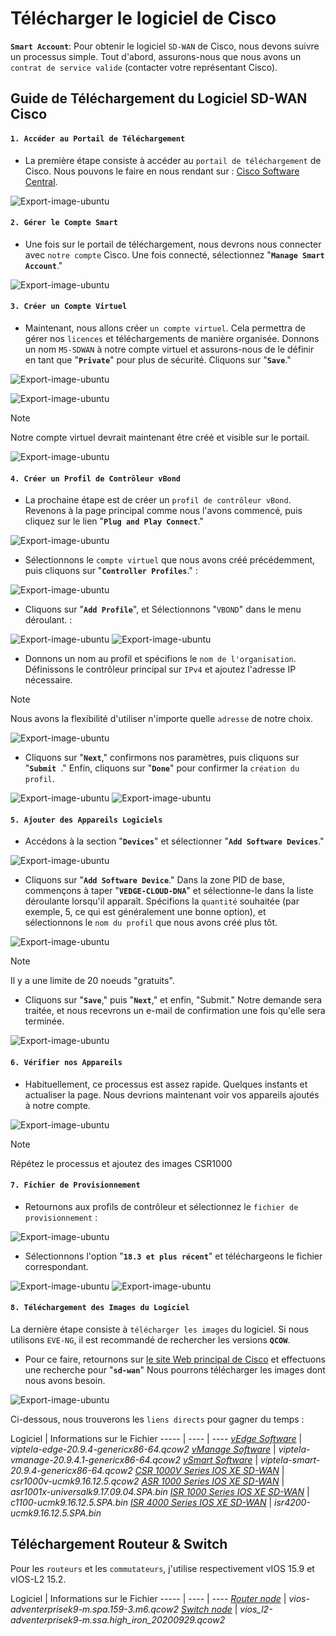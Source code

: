 # Télécharger le logiciel de Cisco

**`Smart Account`**: Pour obtenir le logiciel `SD-WAN` de Cisco, nous devons suivre un processus simple. Tout d'abord, assurons-nous que nous avons un `contrat de service valide` (contacter votre représentant Cisco).

## Guide de Téléchargement du Logiciel SD-WAN Cisco

#### `1. Accéder au Portail de Téléchargement`

- La première étape consiste à accéder au `portail de téléchargement` de Cisco. Nous pouvons le faire en nous rendant sur : [Cisco Software Central](https://software.cisco.com).

![Export-image-ubuntu](images/software.cisco.png)

#### `2. Gérer le Compte Smart`

- Une fois sur le portail de téléchargement, nous devrons nous connecter avec `notre compte` Cisco. Une fois connecté, sélectionnez "**`Manage Smart Account`**."

![Export-image-ubuntu](images/manage-smart-account.png)

#### `3. Créer un Compte Virtuel`

- Maintenant, nous allons créer `un compte virtuel`. Cela permettra de gérer nos `licences` et téléchargements de manière organisée. Donnons un nom `MS-SDWAN` à notre compte virtuel et assurons-nous de le définir en tant que "**`Private`**" pour plus de sécurité. Cliquons sur "**`Save`**."

![Export-image-ubuntu](images/virtual-account.png)

![Export-image-ubuntu](images/testing-sdwan.png)

> [!NOTE]
> Notre compte virtuel devrait maintenant être créé et visible sur le portail.

![Export-image-ubuntu](images/vm-account-cisco.png)

#### `4. Créer un Profil de Contrôleur vBond`

- La prochaine étape est de créer un `profil de contrôleur vBond`. Revenons à la page principal comme nous l'avons commencé, puis cliquez sur le lien "**`Plug and Play Connect`**."

![Export-image-ubuntu](images/plug-and-play.png)

- Sélectionnons le `compte virtuel` que nous avons créé précédemment, puis cliquons sur "**`Controller Profiles`**." :

![Export-image-ubuntu](images/connect-cisco.png)

- Cliquons sur "**`Add Profile`**", et Sélectionnons "`VBOND`" dans le menu déroulant. :

![Export-image-ubuntu](images/add-profile.png)
![Export-image-ubuntu](images/vbond-compte.png)

- Donnons un nom au profil et spécifions le `nom de l'organisation`. Définissons le contrôleur principal sur `IPv4` et ajoutez l'adresse IP nécessaire. 

> [!NOTE]
> Nous avons la flexibilité d'utiliser n'importe quelle `adresse` de notre choix.

![Export-image-ubuntu](images/add-contoller-profile.png)

- Cliquons sur "**`Next`**," confirmons nos paramètres, puis cliquons sur "**`Submit `**." Enfin, cliquons sur "**`Done`**" pour confirmer la `création du profil`.

![Export-image-ubuntu](images/ok-smart.png)
![Export-image-ubuntu](images/add-ppc.png)

#### `5. Ajouter des Appareils Logiciels`

- Accédons à la section "**`Devices`**" et sélectionner "**`Add Software Devices`**."

![Export-image-ubuntu](images/add-software.png)

- Cliquons sur "**`Add Software Device`**." Dans la zone PID de base, commençons à taper "**`VEDGE-CLOUD-DNA`**" et sélectionne-le dans la liste déroulante lorsqu'il apparaît. Spécifions la `quantité` souhaitée (par exemple, 5, ce qui est généralement une bonne option), et sélectionnons le `nom du profil` que nous avons créé plus tôt.

![Export-image-ubuntu](images/vs.png)

> [!NOTE]
> Il y a une limite de 20 noeuds "gratuits".

- Cliquons sur "**`Save`**," puis "**`Next`**," et enfin, "Submit." Notre demande sera traitée, et nous recevrons un e-mail de confirmation une fois qu'elle sera terminée.

![Export-image-ubuntu](images/confirme-email.png)

#### `6. Vérifier nos Appareils`

- Habituellement, ce processus est assez rapide. Quelques instants et actualiser la page. Nous devrions maintenant voir vos appareils ajoutés à notre compte.

![Export-image-ubuntu](images/plug-valid.png)

> [!NOTE]
> Répétez le processus et ajoutez des images CSR1000

#### `7. Fichier de Provisionnement`

- Retournons aux profils de contrôleur et sélectionnez le `fichier de provisionnement` :

![Export-image-ubuntu](images/provisioning-file.png)

- Sélectionnons l'option "**`18.3 et plus récent`**" et téléchargeons le fichier correspondant.

![Export-image-ubuntu](images/18.png)
![Export-image-ubuntu](images/serial.png)

#### `8. Téléchargement des Images du Logiciel`

La dernière étape consiste à `télécharger les images` du logiciel. Si nous utilisons `EVE-NG`, il est recommandé de rechercher les versions **`QCOW`**. 

- Pour ce faire, retournons sur [le site Web principal de Cisco](https://software.cisco.com/download/home) et effectuons une recherche pour "**`sd-wan`**" Nous pourrons télécharger les images dont nous avons besoin.

![Export-image-ubuntu](images/sof-download.png)

Ci-dessous, nous trouverons les `liens directs` pour gagner du temps :

Logiciel | Informations sur le Fichier 
-----    | ----            | ----
*[vEdge Software](https://software.cisco.com/download/home/286320995/type/286321047/release/20.9.4)* | *viptela-edge-20.9.4-genericx86-64.qcow2* 
*[vManage Software](https://software.cisco.com/download/home/286320995/type/286321039/release/20.9.4.1)* | *viptela-vmanage-20.9.4.1-genericx86-64.qcow2* 
*[vSmart Software](https://software.cisco.com/download/home/286320995/type/286321043/release/20.9.4)* | *viptela-smart-20.9.4-genericx86-64.qcow2* 
*[CSR 1000V Series IOS XE SD-WAN](https://software.cisco.com/download/home/286323714/type/286321980/release/16.12.5)* | *csr1000v-ucmk9.16.12.5.qcow2*
*[ASR 1000 Series IOS XE SD-WAN](https://software.cisco.com/download/home/286321999/type/282046477/release/Cupertino-17.9.4)* | *asr1001x-universalk9.17.09.04.SPA.bin* 
*[ISR 1000 Series IOS XE SD-WAN](https://software.cisco.com/download/home/286321996/type/286321980/release/16.12.5)* | *c1100-ucmk9.16.12.5.SPA.bin* 
*[ISR 4000 Series IOS XE SD-WAN](https://software.cisco.com/download/home/286321991/type/286321980/release/16.12.5)* | *isr4200-ucmk9.16.12.5.SPA.bin*

## Téléchargement Routeur & Switch

Pour les `routeurs` et les `commutateurs`, j'utilise respectivement vIOS 15.9 et vIOS-L2 15.2. 

Logiciel | Informations sur le Fichier 
-----    | ----            | ----
*[Router node]()* | *vios-adventerprisek9-m.spa.159-3.m6.qcow2* 
*[Switch node]()* | *vios_l2-adventerprisek9-m.ssa.high_iron_20200929.qcow2* 